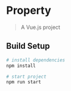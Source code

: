# Property

> A Vue.js project

## Build Setup

``` bash
# install dependencies
npm install

# start project
npm run start

